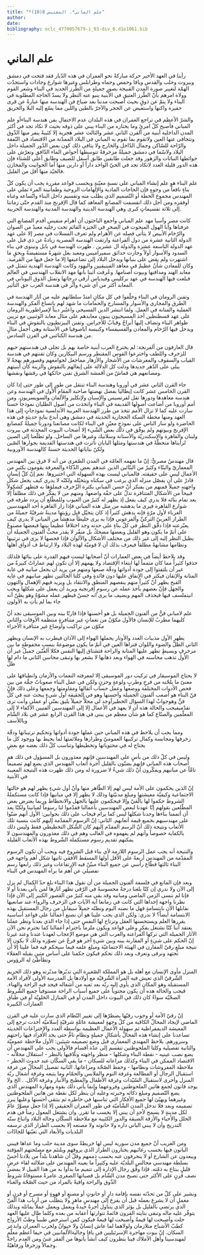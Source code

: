 ```yaml
---
title: "*علم الماني*. المقتبس 8(10)"
author: 
date: 
bibliography: oclc_4770057679-i_93-div_6.d1e1061.bib
---
```




#  علم الماني 


 رأينا في العهد الأخير حركة مباركةً نحو العمران في هذه الدّيار فقد فتحت في دمشق وبيروت وحلب والقدس ويافا وحمص وحماه وطرابلس وغيرها شوارع وجادات واستجدّت الهمّة لتغيير صورة المدن القبيحة بصورٍ جميلةٍ من الطّرز الجديد في البناء وشعر القوم وولاة امرهم بأنّ الطّرز العتيق في الأبنية ينبو عنه النظر ولا يسدّ الحاجة المطلوبة في البناء ولا ينمّ عن ذوقٍ بحيث أصبحت مدننا بعد ضياع فن الهندسة منها عبارةً عن قرى حقيرة واكنها واستعيض عن الحجر والآجرّ بالطين واللبن مما يسّع إليه البلا والحريق 

 والشرّ الأعظم في تراجع العمران في هذه البلدان عدم الاحتفال بفن هندسة البناءأو علم المباني فأصبح كلّ امرئٍ وما يختاره من البناء يبني على ذوقه بحيث لا تكاد تجد في أكثر المدن الداخلية أبنية من القرن الثاني  عشر  والثالث  عشر  هجرية إلا كئيبةً ينفر منها الذّوق وتتجافى عنها العين ولاتقوم بما تقوم به المباني في البلاد الممدّنة من الاقتصاد في النّفقة والرّاحة للسّاكن وجمال الدّاخل والخارج ولا ينافي ذلك كون بعض الدّور الجميلة داخل البلاد ولاسّما في دمشق جميلةٌ مزخرفةٌ تتوسطها أحواض الماء الدّافق وتعرّش على حوائطها النباتات والزهور وقد جعلت طابقين طابق أسفل للصيف وطابق أعلى للشتاء فإن هذه الدور قليلة العدد لاتكاد تجد في الحيّ الواحد داراً أو دارين منها أما الحوانيت والمخازن فالجيّد منها أقل من القليل. 

 علم البناء هو علم إنشاء المباني على نسبةٍ معيّنةٍ وبحسب قواعد مقررة يجب أن يكون كلّ بناءٍ نافعاً من وجوهٍ فإن الحاجات المادية والإلهامات الروحية وطمأنينة المرء تملي على المهندس مجموع الخطة أو التّصميم الذي يطلب منه وتقسيم داخل البناء واتّساعه وغناه أوفقره ومن أجل ذلك انقسمت المصانع المعاهد كما قال الإفرنج منذ القدم حتّى زماننا إلى  ثلاثة  تقسيماتٍ كبرى وهي الهندسة الدينية والهندسة المدنية والهندسة الحربية. 

 كانت مصر وآسيا مهد علم المباني وأجمع الباحثون أن أهرام منفيس أقدم المصانع التي عرفناها وأبا الهول المنحوت في الصخر في الجيزة القائم تحت رجليه معبدٌ من الصوان والرّخام الأبيض لا يتأتى فصله عن الأهرام ولم تعرف المسلات في مصر إلا على عهد الدولة الثانية  عشرة  من دول ألفراعنة وارتقت الهندسة المصرية زيادةً عن ذي قبل على عهد الدولة التاسعة  عشرة  والدولة ال  عشرين  .   ظهرت الهندسة في بابل ونينوى في بناء السدود والأسوار أولاً وحازت حدائق سميراميس ومعبد بعل شهرةً مستفيضةً وبحقٍ ما اشتهرت ولم يقض على بنيانها ويدخل البلاد إلى تضاعيفها إلا ما جعل فيها من القرميد. وكان للمعادن شأنٌ عظيمٌ في معاهد الفينيقيين واليهود وكانت الهندسة الهندية تتمثل في معابد الهند ومدافنها وبيوت أصنامها. وعُرفت أثينا بأنها مهد الانقلاب الهندسي في العالم فبلغت فيها الهندسة في عهد بركليس وفيدياس أرقى درجاتها وتمثل الذوق اليوناني في المعابد أكثر من أي شيء وأثّر في هندسة الغرب حق التأثير. 

 وتفنن الرومان في البناء وخلّفوا في كل مكانٍ امتدّ سلطانهم عليه من آثار الهندسة في الطرق والمجاري والأسوار والمسارح والحمامات ما شهد لهم باتساع ألفكر والهندسة العملية والمتانة في العمل. ولما انتشر الدين المسيحي واعتُبر ديناً لإمبراطورية الرومان على عهد قسطنطين أخذ المسيحيون يبنون معابدهم على مثال معابد الوثنيين مع تزيين ظواهر البناء وتضاف إليها أبراجٌ وقبابٌ للأجراس. وتفنن البيزنطيون بالنقوش في البناء ويدخل فيها الرّخام والمعادن والفسيفساء وكنيسة آياصوفيا في الأستانة وهي أجمل مثالٍ من هندسة الكنائس في القرن السادس. 

 قال العارفون من ألفرنجة: لم يخترع العرب أبنية خاصة بهم بل تجلى في هندستهم حبهم للزخرف واللطف واخترعوا القوس المقنطر ورسم البيكارين وكان تفننهم في هندسة القباب والسقوف والمعرشات من الأشجار والأزهار مماجعل لجوامعهم وقصورهم بهجةً لا يبلى على الدّهر جديدها ودلت كل الدلالة على إيغالهم بالنقوش والزينة كأن أبنيتهم ومصانعهم هي قماشٌ من أقمشة الشرق تفنن حائكها في رقشها ونقشها. 

 جاء القرن الثاني  عشر  في أوروبا وهندسة البناء تنتقل من طورٍ إلى طور حتى إذا كان القرن الخامس  عشر  كانت إيطاليا بفضل نهضتها صاحبة المقام الأول في الهندسة وعن هندسة معاهدها ودورها نقل لفرنسيس والإسبان ولإنكليز والألمان والسويسريون. ومن أمم أوروبا من أضاعت أصولها القديمة في البناء واتخذت من أصول الطليان نموذجاً حسناً سارت عليه كما لا تزال الأمم تتخذ من طرز الهندسة العربية الأندلسية نموذجاتٍ إلى هذا العهد ومنها محطة السكة الحجازية الحديثة في دمشق وهي أبدع بنايةٍ حديثةٍ في هذه   الحاضرة ولو سار الناس على نموذجٍ معيّنٍ في البناء لكانت مصانعنا ودورنا جميلةً كمصانع الإفرنج وبيوتهم ولم يوفّق في ذلك بعض الشّيء إلا أصحاب البيوت المحدثة في بيروت ولبنان والقاهرة والإسكندريّة والأستانة وسلانيك وغيرها من الساحل. ولو تطلّعنا إلى الصين لرأيناها منحطّةً في هندستها ومثلها اليابان تأثرت في هندستها القديمة بجوارها الصّين ولكنّ بناياتها الحديثة حسنةٌ كالهندسة الأوروبية 

 قال مهندسٌ مصريٌّ: إنّ ما تفهمه العامّة في المدن الصّغرى من أنه لا فرق بين المهندس المعماريّ والبنّاء وكثيرٌ من البنّائين الذين عندهم بعض الذّكاء والمعرفة يقومون بكثيرٍ من الأعمال ليس على حقيقته. فالمباني ليست بهذه السهولة التي اختبروها. نعم إنّ كلّ إنسانٍ قادرٌ على أن يفصّل منزله الذي يرغب في سكناه ويتخيّله ولكنّه لا يدري كيف يجعل شكل واجهته جميلاً فمنهم من يفتكر أنّ حسن المباني بكثرة الزّخرف فيملؤها به فتظهر كشكولاً قبيحاً من الأشكال المتنافرة تدلّ على خفّة واضعها. ومنهم من لا يفكّر في ذلك مطلقاً إلا بعد تمام بنائه فلا يدري كيف يفعل إذ يظهر له كثيرٌ من العيوب وللمطّلع أن يردد طرفه في شوارع القاهرة فيرى ما يدهشه من مثل هذه المباني فإذا زار القاهرة  أحد  المهندسين الغرباء لأول مرّةٍ فإنه يدهش كثيراً إذ كان يتخيّل قبل رؤيتها مدينةً شرقيّةً جميلةً من الطراز العربيّ التركيِّ وألفرعوني فإذا به يرى خليطاً مدهشاً من المباني لا يدري كيف يعبّرعنه فإذا دقّق النظر في كلّ بناءٍ على حدته وجد اختلافاً عظيماً بينها فبعضها مصنوعٌ على أتمّ ما يكون وهو القليل وبعضها مضحكٌ بل منفّر لا يقدر محبُّ ألفنون الجميلة أن يطيل النظر إليه إلى غير ذلك من مختلف الأشكال والألوان فإذا فحصها لا يرى في ترتيبها ونظامها مشابهةً مطلقاً فيعرف بذلك أن لا قوميّة لهذه البلاد ولا ارتباط ف أذواق أهلها 

 وقد يلاحظ أيضاً في بعض العمارات أنّ أصحابها ليست فيهم القدرة على بنائها فلذلك حذفوا كثيراً مما كان متمماً لها ابتغاء الإقتصاد ولا يهمهم إلا أن تكون لهم عماراتٌ كبيرةٌ من غير أن يلتفتوا إلى جودة أدواتها ودقّة صنعها ومنهم من يريد أن يجعل مبانيه في غاية المتانة والإتقان فيكثر في الإنفاق عليها دون فائدةٍ وفي كلتا الحالتين تظهر مبانيهم في غاية القبح   يظهر أنّ كثيراً منهم ينقصهم المنطق والانتقاد بل ويزيد فيهم الإهمال والتهون والجهل فإنّ بعضهم يأخذ عمله عن رسومٍ إفرنجية ويريد أن يعمل على شكلها ويحب انيتفلسف فيها فيحذف المهم ويضيف ما يرى انه حسنٌ فيظهر عمله مشوّهٌ وهو يظنّ أنه جاء بما لم يأتِ به الأولون 

 علم لامباني فنٌّ من ألفنون الجميلة بل هو أحسنها فإذا قارنّا بينه وبين الموسيقى نجد أنّ كليهما مطربٌ للإنسان فالأول مكوّنٌ من نغماتٍ غير متنافرةٍ منتظمة الأوقات والثاني مكوّن من تراكيب وأوضاع غير متنافرة الأجزاء 

 يظهر الأول مذببات العدد والأوتار يحملها الهواء إلى الآذان فيطرب به الإنسان ويظهر الثاني الظلّ والضوء واللوان فتراها العين في أتمّ ما يكون موضوعةً بنسبٍ محفوظةٍ ما بين مزخرفٍ وبسيطٍ تظهر عليها المتانة والراحة فتشتاق إليها النفس فكلا ألفنّين جميلٌ غير أن الأول تذهب محاسنه في الهواء وبعد ذهابها لا بشعر بها وتبقى محاسن الثاني ما دام لها ظلٌّ 

 لا يحتاج الموسيقار في تركيب دور الموسيقى إلا لمعرفته النغمات والأزمان وانطباقها على معنىً ما يلحّنه من فرحٍ وطربٍ ولوعةٍ وحزنٍ ولكن في عمل البناء صعوباتٌ جمٌّة من بين فحص الأدوات المختلفة ووضعها وعمل حساب أثقالها ومقاومتها وجمعها وعلى ذلك فإنّ فنّ البناء هو أصعب ألفنون الجميلة وأحسنها وهو في الحقيقة أول شيءٍ يبحث عنه في كلِّ فنٍّ وهوجوابٌ لهذا السؤال الخطيرأوجد لي محلاًّ جميلاً يليق بفنّي أو عملي وأنت ترى تقدّميفيجب والحالة هذه أن لا يعهد في الأعمال إلا إلى المهندسين ألفنيين الأكفاء لا إلى المعلّمين والصنّاع كما هو شأن معظم من يبني في هذا القرن الرابع  عشر  في بلاد الشّام وياللأسف 

 ومما يجب أن يلاحظ في هذه المباني حين عملها جودة أدواتها وتحكيم ترتيباتها ودقّة زخرفها ومجانسة وكمال تركيبها العموميّ وطرازها وملائمتها لما يحيط بها ووجود كل ما يحتاج له في محتوياتها وتخطيطها وتناسب كلّ ذلك بعضه مع بعضٍ 

 وليس في كلّ ذلك من بأسٍ على المهندسين فإنهم معذورون بل المسؤول في ذلك هم أصحاب هذه المباني فإنهم يضنّون بالقليل أجرة أتعاب المهندس الذي يضع لهم تصميماً   تامَّاً عن مبانيهم ويفكّرون أنّ ذلك شيءٌ لا ضرورة له ومن ذلك ظهرت هذه النتيجة المعيبة في الأبنية 

 إنّ الذين يحكمون على الأمة ليس لهم إلا الظّاهر منها وأنّ أول شيءٍ يظهر لهم هو حالتها الاجتماعية وكيفيّة معيشتها ومبلغ مدنيّتها وذلك لا يظهر إلا في مبانيها فإذا كانت مستكملةً الشروط حكموا لها بالّقيّ وإلا فيحكمون عليها بالجهل والانحطاط وربما يعترض بعض المطّلعين بقولهم إنّا عهدنا لبعض المهندسين بأعمالنا فقدّموا لنا رسوماً لمبانينا ولكنّا بعد أن أتممنا بناءها وجدنا شكلها ليس كما يرام فيجاب على ذلك بجوابين: الأول أنهم ضنّوا على مهندسيهم بجميع قيمة أتعابهم. الثاني: إنّ الرسوم المقدّمة إليهم كانت بنسية تلك الأتعاب ونتيجة ذلك أنّ الرسم المقدّم إليهم كان الشّكل التخطيطي فقط وليس ذلك بالكفاية خصوصاً وأنهم لم يفهموه في الغالب وهم في ذلك معذورون والمهندسون لا يمكنهم تقديم رسوم مستكملة الشّروط بهذه الأتعاب القليلة 

 والنتيجة أنه يجب عمل الرسوم اللازمة لأي بناء قبل الشروع فيه ويجب أن تكون الرسوم المقدّمة من المهندس أربعةً على الأقل أولها المسقط الأفقي ثانيها شكل أهم واجهة في البناء ثالثها قطّاع رأسي عن جميع البناء مبيّنٌ فيه الإرتفاعات وغير ذلك رابعها رسم تفصيلي عن أهم ما يراه المهندس في البناء 

 وبعد فإن المانع في فلسفة ألفنون الجميلة من أن نقول هذا البناء بلغ حدّ الكمال لم يزل إلى الآن ولا ندري إن كنّا بلغنا درجةً محسوسةً في الرّقي تظهر آثارها لمن يأتي بعدنا أو لا فإنا لم ننسى الزمن الماضي ومبانيه وقد بقي منه كثيرٌ من القصور الكبير إلى الآن فإذا نظرنا واجهة إحداها التي كانت في زمانعا آية الآيات في الزخرف والرواء عند صانعيها نقابلها الآن بابتسامةٍ فهل ما نصنه اليوم ونظنّه جميلاً سيقابل من رجال المستقبل بهذه الابتسامة أيضاً؟ لا ندري: ولكن الذي يجب علينا هو أن نصنع أعمالنا على قواعد أساسية يقررها العلم ويستحسنها العقل وترتاح لها النفس حتى إذا جاء الذي بعدنا ونظر عملنا يعتقد أننا كنّا نشتغل بفكرٍ وعلى قواعد ويكون ملزماً باحترام أعمالنا كما نحترم نحن الآن الآثار الجميلة التي تركها ألفراعنة والعرب التي هي موضع الإعجاب لعهدنا عندنا وعند غيرنا   إنّ الحكم على شيءٍ أو المقارنة بينه وبين شيءٍ آخر هو فرعٌ عن تصوّره وذلك لا يكون إلا نتيجة مبلغٍ رقيّ المقارن في الهيئة الاجتماعيّة ومبلغ علمه فيما سيحكم فيه فما علينا إلا أن نجتهد ونرقى ونعرف وبعد ذلك نحكم فيكون حكمنا على أساس متينٍ يقبله العقلاء وتطأطئ له الرؤوس 

 المنزل مأوى الإنسان مع أهله بل هو المملكة الصّغيرة التي تدبّرها مدبّرته وهو ذلك الحريم الشّرقيّ الذي تعيش فيه المرأة الشّرقيّة مع أولادها بل المدرسة الأولى لأفراد الأمة المستقبلة وهو المكان الذي يأوي إليه ربّه بعد تعبه من أشغاله فيجد فيه الراحة والهناء. فيجب والحالة هذه أن يكون محتوياً على جميع أسباب الراحة مستوفياً جميع الشّروط الصحّيّة سواءً كان ذلك في البيوت داخل المدن أو في المنازل الخلويّة أو في طباق العمارات الكبيرة 

 إنّ رقيّ الأمة أو وجوب رقيّها يضطرّها إلى تغيير النّظام الذي سارت عليه في القرن الماضي لإيجاد المحالّ الكافية من كلّ وجهةٍ لمعيشة عائلةٍ شرقيّةٍ إسلاميّة أخذت ترجع إلى المعيشة الديمقراطية ثم سهولة الأعمال العظيمة بواسطة العدد والإختراعات الحديثة تساعدنا على إنشاء هذه المحالّ بأشكالٍ جميلةٍ ونظامٍ تامٍّ حتى يجد الأفراد فيها راحتهم وسرورهم. يلاحظ المهندي المعماري قبل وضع تصميمه شيئين: الأول ملاحظة عموميّة والثانية تفصيلية وكلتا الملحوظتين تنقسم إلى عدّة أقسامٍ فالأولى يجب على المهندس أن يضع نصب عينيه - نقطة البناء وشكلها - منظر واجهته وتلافيها بالنظر - استقلال محلاّته - الاقتصاد الممكن في البناء وكذلك مراعاته للسكان - ما يقي السكّان عند حدوث الخطر - ملاحظة المفروشات ونظامها - وحفظ الصّحّة ومراعاتها. الثانية تفصيل المحالّ من غرفة استقبال الرجال أو المطالعة وغرفة النوم والملابس والحمّام وما يتبعه وغرفة أشغال ربّة المنزل وأخرى لاستقبال السّيّدات وغرفة الأطفال والمطبخ والأنبار وغرفة الأكل. . الخ ولا يوجد قانون لجمع هاتين الملحوظتين وفروعهما وإنما يأتي ذلك بقوة ومهارة المهندس الذي يضع التّصميم ومبلغ ذكائه وخبرته وعليه أن ينظر لكل نقطة من هاتين الملحوظتين وغيرهما ويهيّئ لها جميع الأفكار التي تناسبها في خاطره ثم ينتقي أحسنها وعليها يبرز تصميمه   وبعد فلا تدخل المدن الشّاميّة في طور العمران الحقيقي إلا إذا جعل مصوَّرٌ عامّ لكل مدينةٍ لا يسمح لأحدٍ أن يبني إلا بحسب ما تقرر. وان يشتغل المعول زمناً في هدم الحلل والأحياء والأزقة الضيقة والدور الكئيبة مع ملاحظة السكّان وحالة البلاد واتباع سنّة التدريج وأن لا يبني الباني داره ولا حانوته ولا مصنعه إلا بحسب الطراز الذي ترسمه البلديات والأبعاد التي تعيّنها للجادّات 

 ومن الغريب أنّ جميع مدن سورية ليس لها خريطةٌ سوى مدينة حلب وما عداها فيبني البانون فيها بحسب رغائبهم يختارون الطراز الذي يروقهم ويلتئم مع مصلحتهم المؤقتة ويبعدون عن الشارع أو لا ينحرفون عنه بحسب ذممهم وقلّ أن شاهدنا بلداًً من بلادنا أحسّ بسلطة مهندسي مجالس البلديّة عليه وكثيراً ما يعينه المهندس على ضلالته لقاء عرضٍ قليلٍ يبتاع به ذمّته. فإذا وفِّق رجال الإدارة إلى تتميم ما بدأوا به من هذا القبيل لا يمضي نصف قرنٍ على الأكثر حتى تصبح مدن الشّام بل قصباتها الصغرى عامرةٌ مستوفاةٌ شروط الذّوق والراحة وافيةً بالمراد من حيث الصّحّة والغناء 

 ونشير على كلّ من تحدّثه نفسه بإقامة دارٍ أو حانوتٍ أو مصنعٍ أو قهوةٍ أو مسرح أو فرنٍ أو معملٍ أن لا يشرع بعمله قبل أن يفزع إلى مهندسٍ ماهرٍ ولا يتطلّب من أرباب هذا ألفنّ الذي يرتضي بالقليل بل يؤثر الذي يتناول أجرةً جيدةً ويعمل ويعمل عملاً يماثله وبذلك يتوفّر عليه ماله وتبقى بنايته القرون قائمةً تتوارثها أعقابه من بعده وكلما طال عليها العهد حلت وأصبحت لها قيمةٌ وأصبحت لها قيمةٌ فيكون كمن استرخص طبيباً وطبّ الأرواح كطبّ الأشباح متلازمان ولولاهما لما عاش إنسانٌ ولا حيوانٌ ولخرب العمران وابذعر السكان. إنّ بيوت مهاجرة الإسرئيليين في يافا وجاليةالألمانيين في حيفا أعظم معلّمٍ لمهندسينا وأهل الأملاك فينا ينظرون كيف أنشأ بانوها من ألفقر غنىً ومن العدم راحةً وجمالاً وزخرفاً ورفاهيّةً. 
